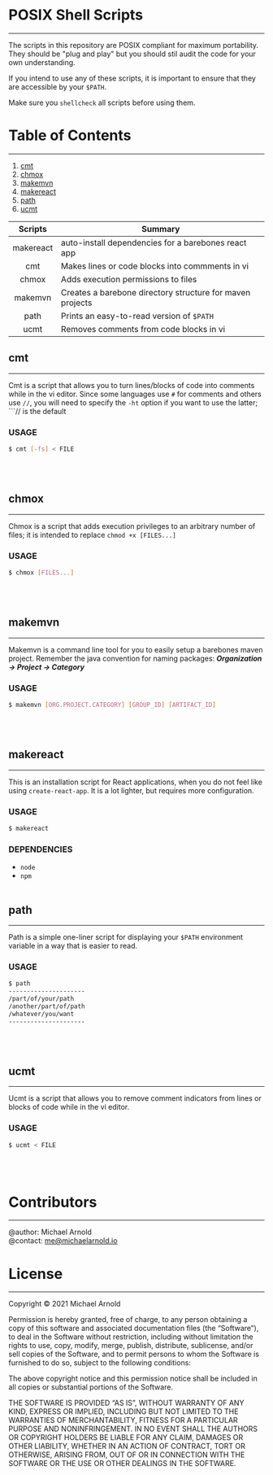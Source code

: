 # POSIX Shell Scripts
----
The scripts in this repository are POSIX compliant for maximum portability. They
should be "plug and play" but you should stil audit the code for your own
understanding.

If you intend to use any of these scripts, it is important to ensure that they
are accessible by your ```$PATH```.

Make sure you ```shellcheck``` all scripts before using them.


# Table of Contents
----
1. [cmt](#cmt)
1. [chmox](#chmox)
1. [makemvn](#makemvn)
1. [makereact](#makereact)
1. [path](#path)
1. [ucmt](#ucmt)

|   Scripts            |   Summary
|   :-:                |   -
|   makereact          |   auto-install dependencies for a barebones react app
|   cmt                |   Makes lines or code blocks into commments in vi
|   chmox              |   Adds execution permissions to files
|   makemvn            |   Creates a barebone directory structure for maven projects
|   path               |   Prints an easy-to-read version of ```$PATH```
|   ucmt               |   Removes comments from code blocks in vi


## cmt
----
Cmt is a script that allows you to turn lines/blocks of code into comments while
in the vi editor. Since some languages use ```#``` for comments and others use
```//```, you will need to specify the ```-ht``` option if you want to use the
latter; ```// is the default

### USAGE
```sh
$ cmt [-fs] < FILE
```
<br><br>

## chmox
----
Chmox is a script that adds execution privileges to an arbitrary number of files;
it is intended to replace ```chmod +x [FILES...]```

### USAGE
```sh
$ chmox [FILES...]
```
<br><br>

## makemvn
----
Makemvn is a command line tool for you to easily setup a barebones maven
project. Remember the java convention for naming packages:
***Organization -> Project -> Category***

### USAGE
```sh
$ makemvn [ORG.PROJECT.CATEGORY] [GROUP_ID] [ARTIFACT_ID]
```
<br><br>

## makereact
----
This is an installation script for React applications, when you do not feel like
using ```create-react-app```. It is a lot lighter, but requires more
configuration.

### USAGE
```sh
$ makereact
```

### DEPENDENCIES
* ```node```
* ```npm```
<br><br>

## path
----
Path is a simple one-liner script for displaying your ```$PATH``` environment
variable in a way that is easier to read.

### USAGE
```sh
$ path
---------------------
/part/of/your/path
/another/part/of/path
/whatever/you/want
---------------------
```
<br><br>

## ucmt
----
Ucmt is a script that allows you to remove comment indicators from lines or 
blocks of code while in the vi editor.

### USAGE
```sh
$ ucmt < FILE
```
<br><br>

# Contributors
----
@author: Michael Arnold \
@contact: me@michaelarnold.io


# License
----
Copyright © 2021 Michael Arnold

Permission is hereby granted, free of charge, to any person obtaining a copy of this software and associated documentation files (the “Software”), to deal in the Software without restriction, including without limitation the rights to use, copy, modify, merge, publish, distribute, sublicense, and/or sell copies of the Software, and to permit persons to whom the Software is furnished to do so, subject to the following conditions:

The above copyright notice and this permission notice shall be included in all copies or substantial portions of the Software.

THE SOFTWARE IS PROVIDED “AS IS”, WITHOUT WARRANTY OF ANY KIND, EXPRESS OR IMPLIED, INCLUDING BUT NOT LIMITED TO THE WARRANTIES OF MERCHANTABILITY, FITNESS FOR A PARTICULAR PURPOSE AND NONINFRINGEMENT. IN NO EVENT SHALL THE AUTHORS OR COPYRIGHT HOLDERS BE LIABLE FOR ANY CLAIM, DAMAGES OR OTHER LIABILITY, WHETHER IN AN ACTION OF CONTRACT, TORT OR OTHERWISE, ARISING FROM, OUT OF OR IN CONNECTION WITH THE SOFTWARE OR THE USE OR OTHER DEALINGS IN THE SOFTWARE.

